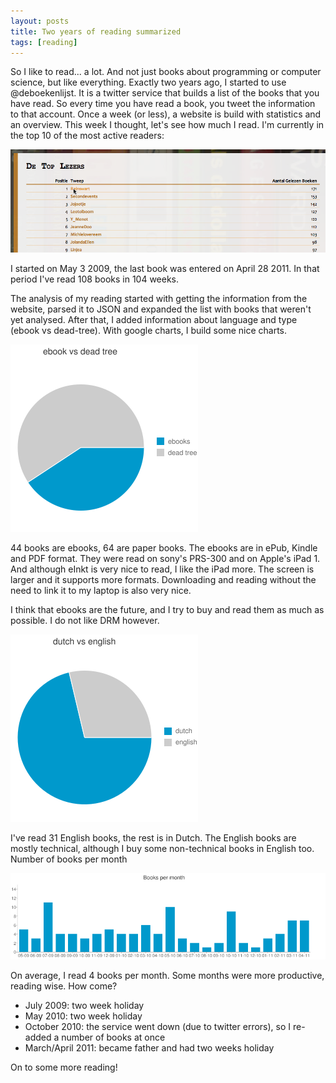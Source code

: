 ```yaml
---
layout: posts
title: Two years of reading summarized
tags: [reading]
---
```


So I like to read... a lot. And not just books about programming or computer science, but like everything. 
Exactly two years ago, I started to use @deboekenlijst. It is a twitter service that builds a list of the books that you have read. So every time you have read a book, you tweet the information to that account. Once a week (or less), a website is build with statistics and an overview. This week I thought, let's see how much I read. I'm currently in the top 10 of the most active readers:

![Toplist deboekenlijst](/images/deboekenlijsttop.png)

I started on May 3 2009, the last book was entered on April 28 2011. In that period I've read 108 books in 104 weeks.

The analysis of my reading started with getting the information from the website, parsed it to JSON and expanded the list with books that weren't yet analysed. After that, I added information about language and type (ebook vs dead-tree). With google charts, I build some nice charts.

![ebooks vs dead tree](/images/ebookvsdeadtreechart.png)

44 books are ebooks, 64 are paper books. The ebooks are in ePub, Kindle and PDF format. They were read on sony's PRS-300 and on Apple's iPad 1. And although eInkt is very nice to read, I like the iPad more. The screen is larger and it supports more formats. Downloading and reading without the need to link it to my laptop is also very nice.

I think that ebooks are the future, and I try to buy and read them as much as possible. I do not like DRM however.

![Dutch vs English](/images/dutchvsenglishchart.png)

I've read 31 English books, the rest is in Dutch. The English books are mostly technical, although I buy some non-technical books in English too.
Number of books per month

![Number of books per month](/images/nrofbookspermonthchart.png)

On average, I read 4 books per month. Some months were more productive, reading wise. How come? 
- July 2009: two week holiday
- May 2010: two week holiday
- October 2010: the service went down (due to twitter errors), so I re-added a number of books at once
- March/April 2011: became father and had two weeks holiday

On to some more reading!